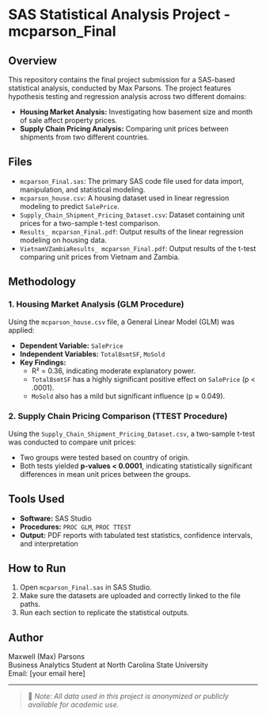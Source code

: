 # SAS Statistical Analysis Project - mcparson_Final

## Overview

This repository contains the final project submission for a SAS-based statistical analysis, conducted by Max Parsons. The project features hypothesis testing and regression analysis across two different domains:

- **Housing Market Analysis:** Investigating how basement size and month of sale affect property prices.
- **Supply Chain Pricing Analysis:** Comparing unit prices between shipments from two different countries.

## Files

- `mcparson_Final.sas`: The primary SAS code file used for data import, manipulation, and statistical modeling.
- `mcparson_house.csv`: A housing dataset used in linear regression modeling to predict `SalePrice`.
- `Supply_Chain_Shipment_Pricing_Dataset.csv`: Dataset containing unit prices for a two-sample t-test comparison.
- `Results_ mcparson_Final.pdf`: Output results of the linear regression modeling on housing data.
- `VietnamVZambiaResults_ mcparson_Final.pdf`: Output results of the t-test comparing unit prices from Vietnam and Zambia.

## Methodology

### 1. **Housing Market Analysis (GLM Procedure)**
Using the `mcparson_house.csv` file, a General Linear Model (GLM) was applied:
- **Dependent Variable:** `SalePrice`
- **Independent Variables:** `TotalBsmtSF`, `MoSold`
- **Key Findings:**
  - R² = 0.36, indicating moderate explanatory power.
  - `TotalBsmtSF` has a highly significant positive effect on `SalePrice` (p < .0001).
  - `MoSold` also has a mild but significant influence (p ≈ 0.049).

### 2. **Supply Chain Pricing Comparison (TTEST Procedure)**
Using the `Supply_Chain_Shipment_Pricing_Dataset.csv`, a two-sample t-test was conducted to compare unit prices:
- Two groups were tested based on country of origin.
- Both tests yielded **p-values < 0.0001**, indicating statistically significant differences in mean unit prices between the groups.

## Tools Used

- **Software:** SAS Studio
- **Procedures:** `PROC GLM`, `PROC TTEST`
- **Output:** PDF reports with tabulated test statistics, confidence intervals, and interpretation

## How to Run

1. Open `mcparson_Final.sas` in SAS Studio.
2. Make sure the datasets are uploaded and correctly linked to the file paths.
3. Run each section to replicate the statistical outputs.

## Author

Maxwell (Max) Parsons  
Business Analytics Student at North Carolina State University  
Email: [your email here]

---

> 📌 _Note: All data used in this project is anonymized or publicly available for academic use._
